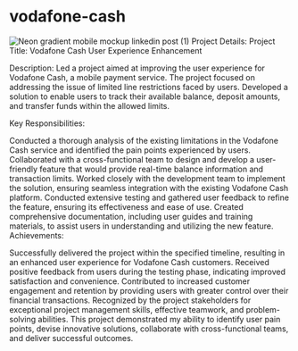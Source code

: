 # vodafone-cash
![Neon gradient mobile mockup linkedin post  (1)](https://github.com/mohamedmbrouk/vodafone-cash/assets/86850441/2e52adb6-0010-43ff-b80b-434089cce099)
Project Details:
Project Title: Vodafone Cash User Experience Enhancement

Description: Led a project aimed at improving the user experience for Vodafone Cash, a mobile payment service. The project focused on addressing the issue of limited line restrictions faced by users. Developed a solution to enable users to track their available balance, deposit amounts, and transfer funds within the allowed limits.

Key Responsibilities:

Conducted a thorough analysis of the existing limitations in the Vodafone Cash service and identified the pain points experienced by users.
Collaborated with a cross-functional team to design and develop a user-friendly feature that would provide real-time balance information and transaction limits.
Worked closely with the development team to implement the solution, ensuring seamless integration with the existing Vodafone Cash platform.
Conducted extensive testing and gathered user feedback to refine the feature, ensuring its effectiveness and ease of use.
Created comprehensive documentation, including user guides and training materials, to assist users in understanding and utilizing the new feature.
Achievements:

Successfully delivered the project within the specified timeline, resulting in an enhanced user experience for Vodafone Cash customers.
Received positive feedback from users during the testing phase, indicating improved satisfaction and convenience.
Contributed to increased customer engagement and retention by providing users with greater control over their financial transactions.
Recognized by the project stakeholders for exceptional project management skills, effective teamwork, and problem-solving abilities.
This project demonstrated my ability to identify user pain points, devise innovative solutions, collaborate with cross-functional teams, and deliver successful outcomes.
